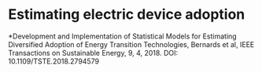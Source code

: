 # Estimating electric device adoption

*Development and Implementation of Statistical Models for Estimating Diversified Adoption of Energy Transition Technologies, Bernards et al,  IEEE Transactions on Sustainable Energy, 9, 4, 2018.
DOI: 10.1109/TSTE.2018.2794579
